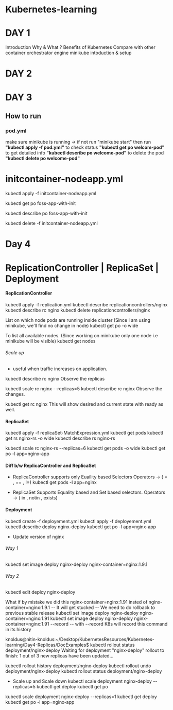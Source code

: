 # Kubernetes-learning

# DAY 1
Introduction
Why & What ?
Benefits of Kubernetes
Compare with other container orchestrator engine
minikube intoduction & setup

# DAY 2

# DAY 3

## How to run

### pod.yml
make sure minikube is running -> if not run "minikube start"
then run **"kubectl apply -f pod.yml"**
to check status **"kubectl get po welcom-pod"**
to get detailed info **"kubectl describe po welcome-pod"**
to delete the pod **"kubectl delete po welcome-pod"**

# initcontainer-nodeapp.yml
kubectl apply -f initcontainer-nodeapp.yml

kubectl get po foss-app-with-init

kubectl describe po foss-app-with-init

kubectl delete -f initcontainer-nodeapp.yml

# Day 4

# ReplicationController | ReplicaSet | Deployment

#### ReplicationController
 kubectl apply -f replication.yml 
 kubectl describe replicationcontrollers/nginx
 kubectl describe rc nginx
 kubectl delete replicationcontrollers/nginx

 List on which node pods are running inside cluster (Since I am using minikube, we'll find no change in node)
 kubectl get po -o wide

 To list all available nodes. (Since working on minikube only one node i.e minikube will be visible)
 kubectl get nodes


###### Scale up
* useful when traffic increases on application.

kubectl describe rc nginx
Observe the replicas

kubectl scale rc nginx --replicas=5
kubectl describe rc nginx
Observe the changes.

kubectl get rc nginx
This will show desired and current state with ready as well.

#### ReplicaSet
kubectl apply -f replicaSet-MatchExpression.yml 
kubectl get pods
kubectl get rs nginx-rs -o wide
kubectl describe rs nginx-rs

kubectl scale rc nginx-rs --replicas=6
kubectl get pods -o wide
kubectl get po -l app=nginx-app

#### Diff b/w ReplicaController and ReplicaSet
* ReplicaController
supports only Euaility based Selectors
Operators -> ( = , == , !=)
kubectl get pods -l app=nginx 

* ReplicaSet
Supports Equality based and Set based selectors.
Operators -> ( in , notin , exists)


#### Deployment
kubectl create -f deployement.yml 
kubectl apply -f deployement.yml 
kubectl describe deploy nginx-deploy
kubectl get po -l app=nginx-app

* Update version of nginx
###### Way 1
kubectl set image deploy nginx-deploy nginx-container=nginx:1.9.1

###### Way 2
kubectl edit deploy nginx-deploy


What if by mistake we did this nginx-container=nginx:1.91 insted of nginx-container=nginx:1.9.1
-- It will get stucked
-- We need to do rollback to previous stable release
kubectl set image deploy nginx-deploy nginx-container=nginx:1.91
kubectl set image deploy nginx-deploy nginx-container=nginx:1.91 --record
-- with --record K8s will record this command in its history

knoldus@nitin-knoldus:~/Desktop/KubernetesResources/Kubernetes-learning/Day4-Replicas/DocExamples$ kubectl rollout status deployment/nginx-deploy
Waiting for deployment "nginx-deploy" rollout to finish: 1 out of 3 new replicas have been updated...

kubectl rollout history deployment/nginx-deploy
kubectl rollout undo deployment/nginx-deploy
kubectl rollout status deployment/nginx-deploy

* Scale up and Scale down
kubectl scale deployment nginx-deploy --replicas=5
kubectl get deploy
kubectl get po

kubectl scale deployment nginx-deploy --replicas=1
kubectl get deploy
kubectl get po -l app=nginx-app



